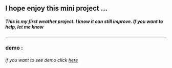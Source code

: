 ## l hope enjoy this mini project ...


##### This is my first weather project. I know it can still improve. If you want to help, let me know


---

### demo :

###### if you want to see demo click [here](mohammadMj98.github.io/weather) 

